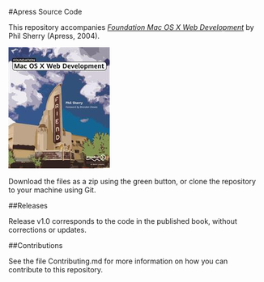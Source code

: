 #Apress Source Code

This repository accompanies [*Foundation Mac OS X Web Development*](http://www.apress.com/9781590593363) by Phil Sherry (Apress, 2004).

![Cover image](9781590593363.jpg)

Download the files as a zip using the green button, or clone the repository to your machine using Git.

##Releases

Release v1.0 corresponds to the code in the published book, without corrections or updates.

##Contributions

See the file Contributing.md for more information on how you can contribute to this repository.
